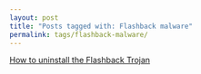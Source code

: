 ```yaml
---
layout: post
title: "Posts tagged with: Flashback malware"
permalink: tags/flashback-malware/
---
```

[How to uninstall the Flashback Trojan](/2012/04/how-to-uninstall-flashback-trojan)
